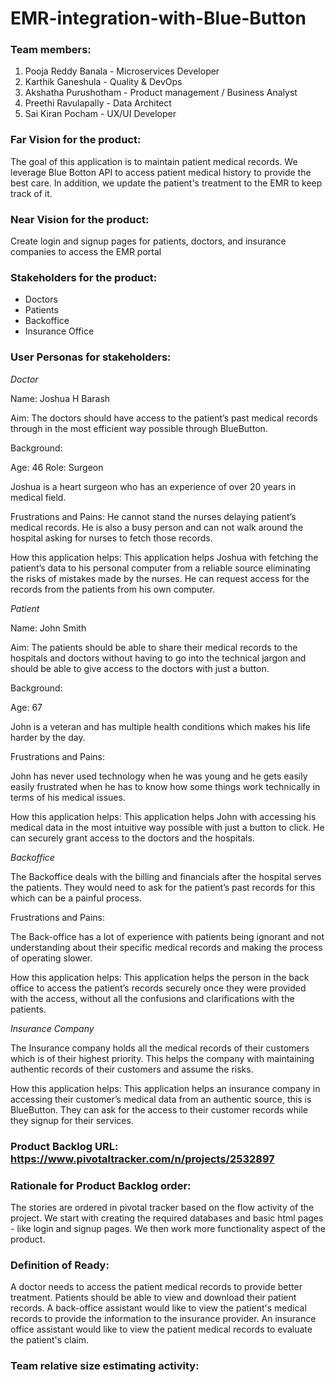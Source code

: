 # EMR-integration-with-Blue-Button

### Team members:

1. Pooja Reddy Banala - Microservices Developer
2. Karthik Ganeshula - Quality & DevOps
3. Akshatha Purushotham - Product management / Business Analyst
4. Preethi Ravulapally - Data Architect
5. Sai Kiran Pocham - UX/UI Developer

### Far Vision for the product: <br>
   The goal of this application is to maintain patient medical records. We leverage Blue Botton API to access patient medical history to provide the best care. In addition, we update the patient's treatment to the EMR to keep track of it.

### Near Vision for the product:
   Create login and signup pages for patients, doctors, and insurance companies to access the EMR portal

### Stakeholders for the product: 
   - Doctors
   - Patients
   - Backoffice
   - Insurance Office

### User Personas for stakeholders:

_Doctor_

Name: Joshua H Barash

Aim: The doctors should have access to the patient’s past medical records through in the most efficient way possible through BlueButton.

Background: 

Age: 46
Role: Surgeon

Joshua is a heart surgeon who has an experience of over 20 years in medical field. 

Frustrations and Pains: He cannot stand the nurses delaying patient’s medical records. He is also a busy person and can not walk around the hospital asking for nurses to fetch those records. 

How this application helps: This application helps Joshua with fetching the patient’s data to his personal computer from a reliable source eliminating the risks of mistakes made by the nurses. He can request access for the records from the patients from his own computer.

_Patient_

Name: John Smith

Aim: The patients should be able to share their medical records to the hospitals and doctors without having to go into the technical jargon and should be able to give access to the doctors with just a button.

Background:

Age: 67

John is a veteran and has multiple health conditions which makes his life harder by the day.

Frustrations and Pains:

John has never used technology when he was young and he gets easily easily frustrated when he has to know how some things work technically in terms of his medical issues.

How this application helps:  This application helps John with accessing his medical data in the most intuitive way possible with just a button to click. He can securely grant access to the doctors and the hospitals.

_Backoffice_

The Backoffice deals with the billing and financials after the hospital serves the patients. They would need to ask for the patient’s past records for this which can be a painful process.

Frustrations and Pains:

The Back-office has a lot of experience with patients being ignorant and not understanding about their specific medical records and making the process of operating slower. 

How this application helps: This application helps the person in the back office to access the patient’s records securely once they were provided with the access, without all the confusions and clarifications with the patients.

_Insurance_ _Company_

The Insurance company holds all the medical records of their customers which is of their highest priority. This helps the company with maintaining authentic records of their customers and assume the risks.

How this application helps: This application helps an insurance company in accessing their customer’s medical data from an authentic source, this is BlueButton. They can ask for the access to their customer records while they signup for their services.


### Product Backlog URL: https://www.pivotaltracker.com/n/projects/2532897

### Rationale for Product Backlog order: 
The stories are ordered in pivotal tracker based on the flow activity of the project. 
We start with creating the required databases and basic html pages - like login and signup pages. 
We then work more functionality aspect of the product.

### Definition of Ready:
  A doctor needs to access the patient medical records to provide better treatment.
  Patients should be able to view and download their patient records.
  A back-office assistant would like to view the patient's medical records to provide the information to the insurance provider.
  An insurance office assistant would like to view the patient medical records to evaluate the patient's claim.
### Team relative size estimating activity:

